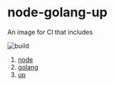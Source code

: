 # node-golang-up

An image for CI that includes

![build](https://github.com/comware/node-golang-up/workflows/build/badge.svg)

1. [node](https://nodejs.org/en/) 
1. [golang](https://golang.org/)
1. [up](https://apex.sh/docs/up/) 
